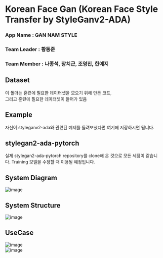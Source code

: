 # Korean Face Gan (Korean Face Style Transfer by StyleGanv2-ADA)
### App Name : GAN NAM STYLE  
### Team Leader : 황동준
### Team Member : 나종석, 장치근, 조영진, 한예지

## Dataset
이 폴더는 훈련에 필요한 데이터셋을 모으기 위해 만든 코드,  
그리고 훈련에 필요한 데이터셋이 들어가 있음

## Example
자신이 styleganv2-ada와 관련된 예제를 돌려보셨다면 여기에 저장하시면 됩니다.  

## stylegan2-ada-pytorch
실제 stylegan2-ada-pytorch repository를 clone해 온 것으로 모든 세팅이 같습니다. 
Training 모델을 수정할 때 이용될 예정입니다.

## System Diagram
![image](https://user-images.githubusercontent.com/51294226/130922275-eb05a101-e745-456b-a538-aa455e76918d.png)

## System Structure
![image](https://user-images.githubusercontent.com/51294226/130922400-3f0c7473-f756-4926-aa99-7c127b075f1e.png)

## UseCase
![image](https://user-images.githubusercontent.com/51294226/130928291-c42c9720-b7d8-4db3-ad73-89954dbbcc65.png)  
![image](https://user-images.githubusercontent.com/51294226/130927390-a64e9898-f26f-42cf-a3aa-849a65a8c17f.png)  
